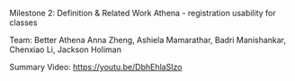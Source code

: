 
Milestone 2: Definition & Related Work 
Athena - registration usability for classes

Team: Better Athena
Anna Zheng, Ashiela Mamarathar, Badri Manishankar, Chenxiao Li, Jackson Holiman


Summary Video: https://youtu.be/DbhEhlaSIzo 
